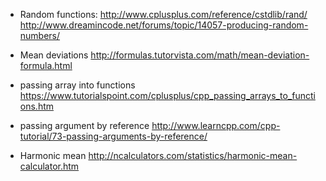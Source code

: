 - Random functions:
http://www.cplusplus.com/reference/cstdlib/rand/
http://www.dreamincode.net/forums/topic/14057-producing-random-numbers/

- Mean deviations
http://formulas.tutorvista.com/math/mean-deviation-formula.html

- passing array into functions
https://www.tutorialspoint.com/cplusplus/cpp_passing_arrays_to_functions.htm

- passing argument by reference
http://www.learncpp.com/cpp-tutorial/73-passing-arguments-by-reference/

- Harmonic mean
http://ncalculators.com/statistics/harmonic-mean-calculator.htm